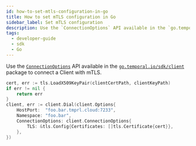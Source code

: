 ```yaml
---
id: how-to-set-mtls-configuration-in-go
title: How to set mTLS configuration in Go
sidebar_label: Set mTLS configuration
description: Use the `ConnectionOptions` API available in the `go.temporal.io/sdk/client` package to connect a Client with mTLS.
tags:
  - developer-guide
  - sdk
  - Go
---
```


Use the [`ConnectionOptions`](https://pkg.go.dev/go.temporal.io/sdk/client#ConnectionOptions) API available in the [`go.temporal.io/sdk/client`](https://pkg.go.dev/go.temporal.io/sdk/client) package to connect a Client with mTLS.

```go
cert, err := tls.LoadX509KeyPair(clientCertPath, clientKeyPath)
if err != nil {
	return err
}
client, err := client.Dial(client.Options{
	HostPort:  "foo.bar.tmprl.cloud:7233",
	Namespace: "foo.bar",
	ConnectionOptions: client.ConnectionOptions{
		TLS: &tls.Config{Certificates: []tls.Certificate{cert}},
	},
})
```
